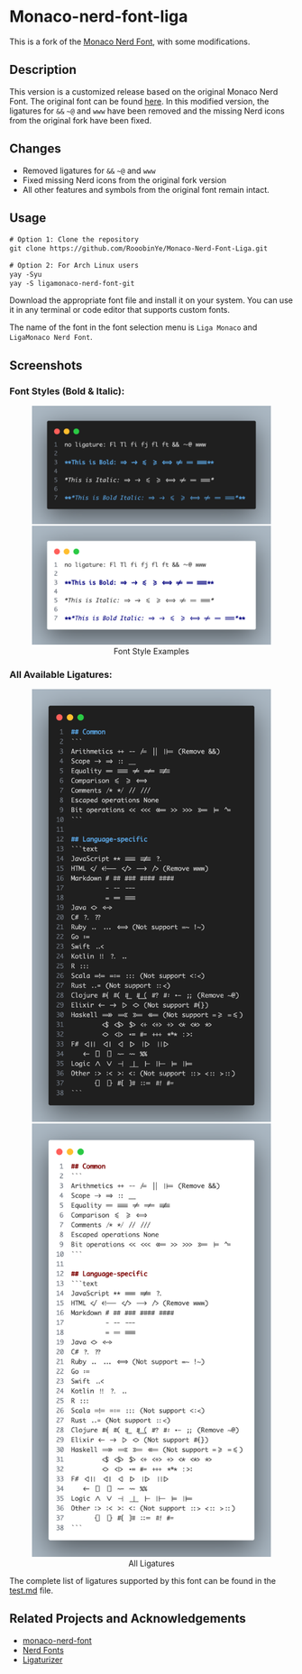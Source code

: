 # Monaco-nerd-font-liga
This is a fork of the [Monaco Nerd Font](https://github.com/thep0y/monaco-nerd-font), with some modifications.

## Description
This version is a customized release based on the original Monaco Nerd Font. The original font can be found [here](https://github.com/thep0y/monaco-nerd-font/tree/main/original). In this modified version, the ligatures for `&&` `~@` and `www` have been removed and the missing Nerd icons from the original fork have been fixed.

## Changes
- Removed ligatures for `&&` `~@` and `www`
- Fixed missing Nerd icons from the original fork version
- All other features and symbols from the original font remain intact.

## Usage
```shell
# Option 1: Clone the repository
git clone https://github.com/RooobinYe/Monaco-Nerd-Font-Liga.git
```

```shell
# Option 2: For Arch Linux users
yay -Syu
yay -S ligamonaco-nerd-font-git
```

Download the appropriate font file and install it on your system. You can use it in any terminal or code editor that supports custom fonts.

The name of the font in the font selection menu is `Liga Monaco` and `LigaMonaco Nerd Font`.

## Screenshots

### Font Styles (Bold & Italic):
<div align="center">
  <figure>
    <img src="assets/image1-dark.png#gh-dark-mode-only" alt="Font Styles Dark Mode">
    <img src="assets/image1-white.png#gh-light-mode-only" alt="Font Styles Light Mode">
    <figcaption>Font Style Examples</figcaption>
  </figure>
</div>

### All Available Ligatures:
<div align="center">
  <figure>
    <img src="assets/image2-dark.png#gh-dark-mode-only" alt="All Ligatures Dark Mode">
    <img src="assets/image2-white.png#gh-light-mode-only" alt="All Ligatures Light Mode">
    <figcaption>All Ligatures</figcaption>
  </figure>
</div>

The complete list of ligatures supported by this font can be found in the [test.md](assets/test.md) file.

## Related Projects and Acknowledgements
- [monaco-nerd-font ](https://github.com/thep0y/monaco-nerd-font)
- [Nerd Fonts](https://github.com/ryanoasis/nerd-fonts)
- [Ligaturizer](https://github.com/ToxicFrog/Ligaturizer)
